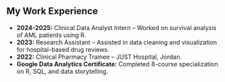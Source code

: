 <section class="section">
  <div class="container">
    <h2>My Work Experience</h2>
    <ul>
      <li><strong>2024-2025:</strong> Clinical Data Analyst Intern – Worked on survival analysis of AML patients using R.</li>
      <li><strong>2023:</strong> Research Assistant – Assisted in data cleaning and visualization for hospital-based drug reviews.</li>
      <li><strong>2022:</strong> Clinical Pharmacy Trainee – JUST Hospital, Jordan.</li>
      <li><strong>Google Data Analytics Certificate:</strong> Completed 8-course specialization on R, SQL, and data storytelling.</li>
    </ul>
  </div>
</section>
